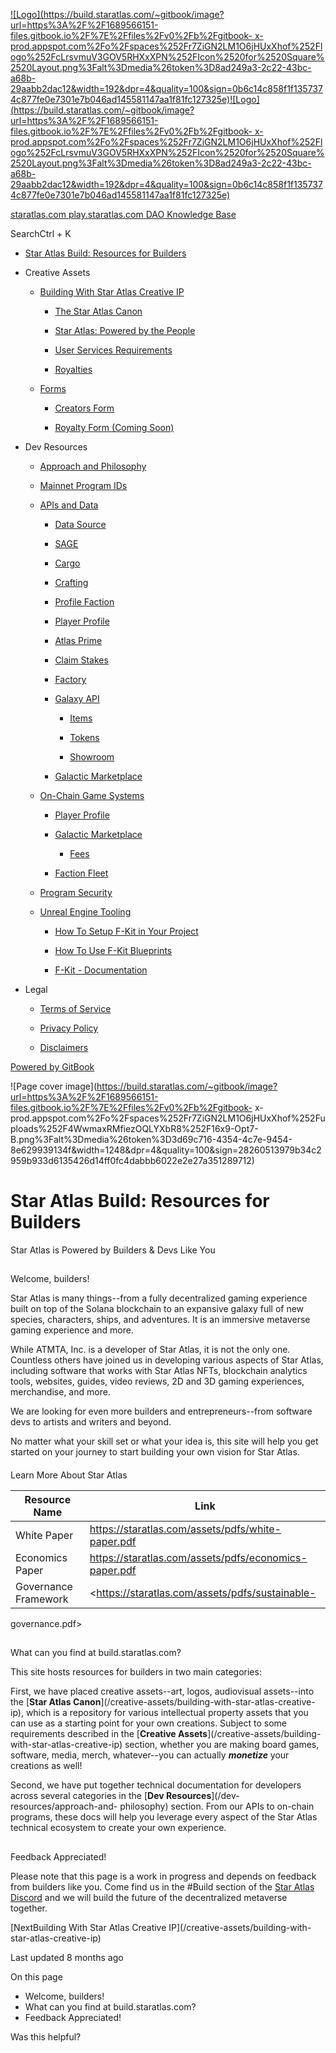 [![Logo](https://build.staratlas.com/~gitbook/image?url=https%3A%2F%2F1689566151-files.gitbook.io%2F%7E%2Ffiles%2Fv0%2Fb%2Fgitbook-
x-
prod.appspot.com%2Fo%2Fspaces%252Fr7ZiGN2LM1O6jHUxXhof%252Flogo%252FcLrsvmuV3GOV5RHXxXPN%252FIcon%2520for%2520Square%2520Layout.png%3Falt%3Dmedia%26token%3D8ad249a3-2c22-43bc-a68b-29aabb2dac12&width=192&dpr=4&quality=100&sign=0b6c14c858f1f1357374c877fe0e7301e7b046ad145581147aa1f81fc127325e)![Logo](https://build.staratlas.com/~gitbook/image?url=https%3A%2F%2F1689566151-files.gitbook.io%2F%7E%2Ffiles%2Fv0%2Fb%2Fgitbook-
x-
prod.appspot.com%2Fo%2Fspaces%252Fr7ZiGN2LM1O6jHUxXhof%252Flogo%252FcLrsvmuV3GOV5RHXxXPN%252FIcon%2520for%2520Square%2520Layout.png%3Falt%3Dmedia%26token%3D8ad249a3-2c22-43bc-a68b-29aabb2dac12&width=192&dpr=4&quality=100&sign=0b6c14c858f1f1357374c877fe0e7301e7b046ad145581147aa1f81fc127325e)](/)

[ staratlas.com](https://www.staratlas.com)[
play.staratlas.com](https://play.staratlas.com)[
DAO](https://govern.staratlas.com)[ Knowledge
Base](https://support.staratlas.com/knowledge)

SearchCtrl \+ K

  * [Star Atlas Build: Resources for Builders](/)

  * Creative Assets

    * [Building With Star Atlas Creative IP](/creative-assets/building-with-star-atlas-creative-ip)

      * [The Star Atlas Canon](/creative-assets/building-with-star-atlas-creative-ip/the-star-atlas-canon)

      * [Star Atlas: Powered by the People](/creative-assets/building-with-star-atlas-creative-ip/star-atlas-powered-by-the-people)

      * [User Services Requirements](/creative-assets/building-with-star-atlas-creative-ip/user-services-requirements)

      * [Royalties](/creative-assets/building-with-star-atlas-creative-ip/royalties)

    * [Forms](/creative-assets/forms)

      * [Creators Form](/creative-assets/forms/creators-form)

      * [Royalty Form (Coming Soon)](/creative-assets/forms/royalty-form-coming-soon)

  * Dev Resources

    * [Approach and Philosophy](/dev-resources/approach-and-philosophy)

    * [Mainnet Program IDs](/dev-resources/mainnet-program-ids)

    * [APIs and Data](/dev-resources/apis-and-data)

      * [Data Source](/dev-resources/apis-and-data/data-source)

      * [SAGE](/dev-resources/apis-and-data/sage)

      * [Cargo](/dev-resources/apis-and-data/cargo)

      * [Crafting](/dev-resources/apis-and-data/crafting)

      * [Profile Faction](/dev-resources/apis-and-data/profile-faction)

      * [Player Profile](/dev-resources/apis-and-data/player-profile)

      * [Atlas Prime](/dev-resources/apis-and-data/atlas-prime)

      * [Claim Stakes](/dev-resources/apis-and-data/claim-stakes)

      * [Factory](/dev-resources/apis-and-data/factory)

      * [Galaxy API](/dev-resources/apis-and-data/galaxy-api)

        * [Items](/dev-resources/apis-and-data/galaxy-api/items)

        * [Tokens](/dev-resources/apis-and-data/galaxy-api/tokens)

        * [Showroom](/dev-resources/apis-and-data/galaxy-api/showroom)

      * [Galactic Marketplace](/dev-resources/apis-and-data/galactic-marketplace)

    * [On-Chain Game Systems](/dev-resources/on-chain-game-systems)

      * [Player Profile](/dev-resources/on-chain-game-systems/player-profile)

      * [Galactic Marketplace](/dev-resources/on-chain-game-systems/galactic-marketplace)

        * [Fees](/dev-resources/on-chain-game-systems/galactic-marketplace/fees)

      * [Faction Fleet](/dev-resources/on-chain-game-systems/faction-fleet)

    * [Program Security](/dev-resources/program-security)

    * [Unreal Engine Tooling](/dev-resources/unreal-engine-tooling)

      * [How To Setup F-Kit in Your Project](/dev-resources/unreal-engine-tooling/how-to-setup-f-kit-in-your-project)

      * [How To Use F-Kit Blueprints](/dev-resources/unreal-engine-tooling/how-to-use-f-kit-blueprints)

      * [F-Kit - Documentation](/dev-resources/unreal-engine-tooling/f-kit-documentation)

  * Legal

    * [Terms of Service](/legal/terms-of-service)

    * [Privacy Policy](/legal/privacy-policy)

    * [Disclaimers](/legal/disclaimers)

[Powered by
GitBook](https://www.gitbook.com/?utm_source=content&utm_medium=trademark&utm_campaign=r7ZiGN2LM1O6jHUxXhof)

![Page cover
image](https://build.staratlas.com/~gitbook/image?url=https%3A%2F%2F1689566151-files.gitbook.io%2F%7E%2Ffiles%2Fv0%2Fb%2Fgitbook-
x-
prod.appspot.com%2Fo%2Fspaces%252Fr7ZiGN2LM1O6jHUxXhof%252Fuploads%252F4WwmaxRMfiezOQLYXbR8%252F16x9-Opt7-B.png%3Falt%3Dmedia%26token%3D3d69c716-4354-4c7e-9454-8e629939134f&width=1248&dpr=4&quality=100&sign=28260513979b34c2959b933d6135426d14ff0fc4dabbb6022e2e27a351289712)

# Star Atlas Build: Resources for Builders

Star Atlas is Powered by Builders & Devs Like You

##

Welcome, builders!

Star Atlas is many things--from a fully decentralized gaming experience built
on top of the Solana blockchain to an expansive galaxy full of new species,
characters, ships, and adventures. It is an immersive metaverse gaming
experience and more.

While ATMTA, Inc. is a developer of Star Atlas, it is not the only one.
Countless others have joined us in developing various aspects of Star Atlas,
including software that works with Star Atlas NFTs, blockchain analytics
tools, websites, guides, video reviews, 2D and 3D gaming experiences,
merchandise, and more.

We are looking for even more builders and entrepreneurs--from software devs to
artists and writers and beyond.

No matter what your skill set or what your idea is, this site will help you
get started on your journey to start building your own vision for Star Atlas.

####

Learn More About Star Atlas

Resource Name| Link  
---|---  
White Paper| <https://staratlas.com/assets/pdfs/white-paper.pdf>  
Economics Paper| <https://staratlas.com/assets/pdfs/economics-paper.pdf>  
Governance Framework| <https://staratlas.com/assets/pdfs/sustainable-
governance.pdf>  
  
##

What can you find at build.staratlas.com?

This site hosts resources for builders in two main categories:

First, we have placed creative assets--art, logos, audiovisual assets--into
the [**Star Atlas Canon**](/creative-assets/building-with-star-atlas-creative-
ip), which is a repository for various intellectual property assets that you
can use as a starting point for your own creations. Subject to some
requirements described in the [**Creative Assets**](/creative-assets/building-
with-star-atlas-creative-ip) section, whether you are making board games,
software, media, merch, whatever--you can actually _**monetize**_ your
creations as well!

Second, we have put together technical documentation for developers across
several categories in the [**Dev Resources**](/dev-resources/approach-and-
philosophy) section. From our APIs to on-chain programs, these docs will help
you leverage every aspect of the Star Atlas technical ecosystem to create your
own experience.

##

Feedback Appreciated!

Please note that this page is a work in progress and depends on feedback from
builders like you. Come find us in the #Build section of the [Star Atlas
Discord](https://discord.gg/staratlas) and we will build the future of the
decentralized metaverse together.

[NextBuilding With Star Atlas Creative IP](/creative-assets/building-with-
star-atlas-creative-ip)

Last updated 8 months ago

On this page

  * Welcome, builders!
  * What can you find at build.staratlas.com?
  * Feedback Appreciated!

Was this helpful?

